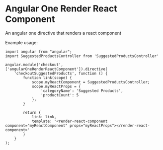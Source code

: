 # Angular One Render React Component
An angular one directive that renders a react component

Example usage:
```JS
import angular from "angular";
import SuggestedProductsController from 'SuggestedProductsController'

angular.module('checkout', ['angularOneRenderReactComponent']).directive(
    'checkoutSuggestedProducts', function () {
        function link(scope) {
            scope.myReactComponent = SuggestedProductsController;
            scope.myReactProps = {
                'categoryName': 'Suggested Products',
                'productCount': 5
            };
        }

        return {
            link: link,
            template: '<render-react-component component="myReactComponent" props="myReactProps"></render-react-component>'
        }
    }
);

```
